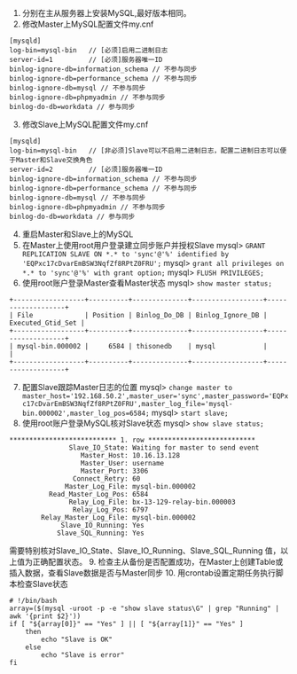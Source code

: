 1. 分别在主从服务器上安装MySQL,最好版本相同。
2. 修改Master上MySQL配置文件my.cnf
```
[mysqld]
log-bin=mysql-bin   // [必须]启用二进制日志
server-id=1         // [必须]服务器唯一ID
binlog-ignore-db=information_schema // 不参与同步
binlog-ignore-db=performance_schema // 不参与同步
binlog-ignore-db=mysql // 不参与同步
binlog-ignore-db=phpmyadmin // 不参与同步
binlog-do-db=workdata // 参与同步
```
3. 修改Slave上MySQL配置文件my.cnf
```
[mysqld]
log-bin=mysql-bin   // [非必须]Slave可以不启用二进制日志，配置二进制日志可以便于Master和Slave交换角色
server-id=2         // [必须]服务器唯一ID
binlog-ignore-db=information_schema // 不参与同步
binlog-ignore-db=performance_schema // 不参与同步
binlog-ignore-db=mysql // 不参与同步
binlog-ignore-db=phpmyadmin // 不参与同步
binlog-do-db=workdata // 参与同步
```
4. 重启Master和Slave上的MySQL
5. 在Master上使用root用户登录建立同步账户并授权Slave
mysql> `GRANT REPLICATION SLAVE ON *.* to 'sync'@'%' identified by 'EQPxc17cDvarEmBSW3NqfZf8RPtZ0FRU';`
mysql> `grant all privileges on *.* to 'sync'@'%' with grant option;`
mysql> `FLUSH PRIVILEGES;`
6. 使用root账户登录Master查看Master状态
mysql> `show master status;`
```
+------------------+----------+--------------+------------------+-------------------+
| File             | Position | Binlog_Do_DB | Binlog_Ignore_DB | Executed_Gtid_Set |
+------------------+----------+--------------+------------------+-------------------+
| mysql-bin.000002 |     6584 | thisonedb    | mysql            |                   |
+------------------+----------+--------------+------------------+-------------------+
```
7. 配置Slave跟踪Master日志的位置
mysql> `change master to master_host='192.168.50.2',master_user='sync',master_password='EQPxc17cDvarEmBSW3NqfZf8RPtZ0FRU',master_log_file='mysql-bin.000002',master_log_pos=6584;`
mysql> `start slave;`
8. 使用root账户登录MySQL核对Slave状态
mysql> `show slave status;`
```
*************************** 1. row ***************************
               Slave_IO_State: Waiting for master to send event 
                  Master_Host: 10.16.13.128
                  Master_User: username
                  Master_Port: 3306
                Connect_Retry: 60
              Master_Log_File: mysql-bin.000002
          Read_Master_Log_Pos: 6584
               Relay_Log_File: bx-13-129-relay-bin.000003
                Relay_Log_Pos: 6797
        Relay_Master_Log_File: mysql-bin.000002
             Slave_IO_Running: Yes 
            Slave_SQL_Running: Yes
```
需要特别核对Slave_IO_State、Slave_IO_Running、Slave_SQL_Running 值，以上值为正确配置状态。
9. 检查主从备份是否配置成功，在Master上创建Table或插入数据，查看Slave数据是否与Master同步
10. 用crontab设置定期任务执行脚本检查Slave状态
```
# !/bin/bash
array=($(mysql -uroot -p -e "show slave status\G" | grep "Running" | awk '{print $2}'))
if [ "${array[0]}" == "Yes" ] || [ "${array[1]}" == "Yes" ]
    then
        echo "Slave is OK"
    else
        echo "Slave is error"
fi
```

<!-- https://www.jianshu.com/p/1eed312e83bf -->